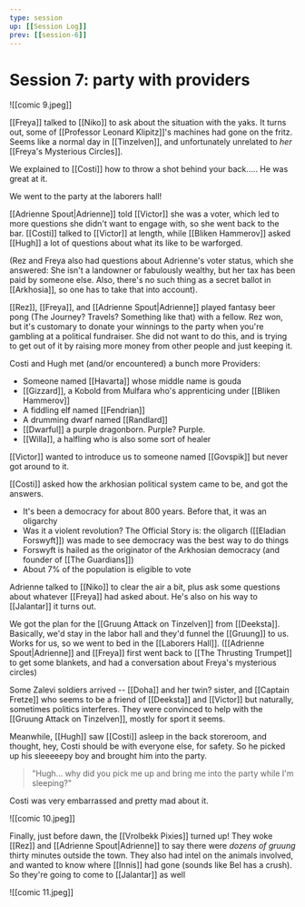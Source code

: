 ```yaml
---
type: session
up: [[Session Log]]
prev: [[session-6]]
---
```

# Session 7: party with providers
![[comic 9.jpeg]]

[[Freya]] talked to [[Niko]] to ask about the situation with the yaks. It turns out, some of [[Professor Leonard Klipitz]]'s machines had gone on the fritz. Seems like a normal day in [[Tinzelven]], and unfortunately unrelated to *her* [[Freya's Mysterious Circles]].

We explained to [[Costi]] how to throw a shot behind your back..... He was great at it. 

We went to the party at the laborers hall! 

[[Adrienne Spout|Adrienne]] told [[Victor]] she was a voter, which led to more questions she didn't want to engage with, so she went back to the bar. [[Costi]] talked to [[Victor]] at length, while [[Bliken Hammerov]] asked [[Hugh]] a lot of questions about what its like to be warforged. 

(Rez and Freya also had questions about Adrienne's voter status, which she answered: She isn't a landowner or fabulously wealthy, but her tax has been paid by someone else. Also, there's no such thing as a secret ballot in [[Arkhosia]], so one has to take that into account).

[[Rez]], [[Freya]], and [[Adrienne Spout|Adrienne]] played fantasy beer pong (The Journey? Travels? Something like that) with a fellow. Rez won, but it's customary to donate your winnings to the party when you're gambling at a political fundraiser. She did not want to do this, and is trying to get out of it by raising more money from other people and just keeping it.

Costi and Hugh met (and/or encountered) a bunch more Providers:
* Someone named [[Havarta]] whose middle name is gouda
* [[Gizzard]], a Kobold from Mulfara who's apprenticing under [[Bliken Hammerov]]
* A fiddling elf named [[Fendrian]]
* A drumming dwarf named [[Randlard]]
* [[Dwarful]] a purple dragonborn. Purple? Purple.
* [[Willa]], a halfling who is also some sort of healer

[[Victor]] wanted to introduce us to someone named [[Govspik]] but never got around to it. 

[[Costi]] asked how the arkhosian political system came to be, and got the answers. 
- It's been a democracy for about 800 years. Before that, it was an oligarchy
- Was it a violent revolution? The Official Story is: the oligarch ([[Eladian Forswyft]]) was made to see democracy was the best way to do things 
- Forswyft is hailed as the originator of the Arkhosian democracy (and founder of [[The Guardians]])
- About 7% of the population is eligible to vote

Adrienne talked to [[Niko]] to clear the air a bit, plus ask some questions about whatever [[Freya]] had asked about. He's also on his way to [[Jalantar]] it turns out.

We got the plan for the [[Gruung Attack on Tinzelven]] from [[Deeksta]]. Basically, we'd stay in the labor hall and they'd funnel the [[Gruung]] to us. Works for us, so we went to bed in the [[Laborers Hall]]. ([[Adrienne Spout|Adrienne]] and [[Freya]] first went back to [[The Thrusting Trumpet]] to get some blankets, and had a conversation about Freya's mysterious circles)

Some Zalevi soldiers arrived -- [[Doha]] and her twin? sister, and [[Captain Fretze]] who seems to be a friend of [[Deeksta]] and [[Victor]] but naturally, sometimes politics interferes. They were convinced to help with the [[Gruung Attack on Tinzelven]], mostly for sport it seems.

Meanwhile, [[Hugh]] saw [[Costi]] asleep in the back storeroom, and thought, hey, Costi should be with everyone else, for safety. So he picked up his sleeeeepy boy and brought him into the party. 

> "Hugh... why did you pick me up and bring me into the party while I'm sleeping?"

Costi was very embarrassed and pretty mad about it.

![[comic 10.jpeg]]

Finally, just before dawn, the [[Vrolbekk Pixies]] turned up! They woke [[Rez]] and [[Adrienne Spout|Adrienne]] to say there were *dozens of gruung* thirty minutes outside the town. They also had intel on the animals involved, and wanted to know where [[Innis]] had gone (sounds like Bel has a crush). So they're going to come to [[Jalantar]] as well

![[comic 11.jpeg]]
